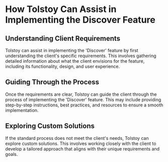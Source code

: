 # How Tolstoy Can Assist in Implementing the Discover Feature

## Understanding Client Requirements

Tolstoy can assist in implementing the 'Discover' feature by first understanding the client's specific requirements. This involves gathering detailed information about what the client envisions for the feature, including its functionality, design, and user experience.

## Guiding Through the Process

Once the requirements are clear, Tolstoy can guide the client through the process of implementing the 'Discover' feature. This may include providing step-by-step instructions, best practices, and resources to ensure a smooth implementation.

## Exploring Custom Solutions

If the standard process does not meet the client's needs, Tolstoy can explore custom solutions. This involves working closely with the client to develop a tailored approach that aligns with their unique requirements and goals.